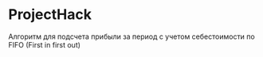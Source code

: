 # ProjectHack
Алгоритм для подсчета прибыли за период с учетом себестоимости по FIFO (First in first out)
